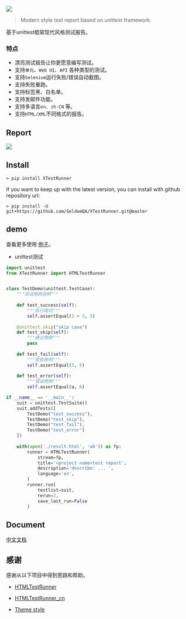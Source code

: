 ![](./XTestRunner_logo.jpg)

> Modern style test report based on unittest framework.

基于unittest框架现代风格测试报告。

### 特点

* 漂亮测试报告让你更愿意编写测试。
* 支持`单元`、`Web UI`、`API` 各种类型的测试。
* 支持`Selenium`运行失败/错误自动截图。
* 支持失败重跑。
* 支持标签黑、白名单。
* 支持发邮件功能。
* 支持多语言`en`、`zh-CN` 等。
* 支持`HTML/XML`不同格式的报告。

## Report

![](./img/test_report.png)


## Install

```shell
> pip install XTestRunner
```

If you want to keep up with the latest version, you can install with github repository url:

```shell
> pip install -U git+https://github.com/SeldomQA/XTestRunner.git@master
```

## demo

查看更多使用 [例子](./test)。

* unittest测试

```python
import unittest
from XTestRunner import HTMLTestRunner


class TestDemo(unittest.TestCase):
    """测试用例说明"""
    
    def test_success(self):
        """执行成功"""
        self.assertEqual(2 + 3, 5)
    
    @unittest.skip("skip case")
    def test_skip(self):
        """跳过用例"""
        pass
    
    def test_fail(self):
        """失败用例"""
        self.assertEqual(5, 6)
    
    def test_error(self):
        """错误用例"""
        self.assertEqual(a, 6)

if __name__ == '__main__':
    suit = unittest.TestSuite()
    suit.addTests([
        TestDemo("test_success"),
        TestDemo("test_skip"),
        TestDemo("test_fail"),
        TestDemo("test_error")
    ])
    
    with(open('./result.html', 'wb')) as fp:
        runner = HTMLTestRunner(
            stream=fp,
            title='<project name>test report',
            description='describe: ... ',
            language='en',
        )
        runner.run(
            testlist=suit,
            rerun=2,
            save_last_run=False
        )
```

## Document

[中文文档](./docs/README.md)

## 感谢

感谢从以下项目中得到思路和帮助。

* [HTMLTestRunner](http://tungwaiyip.info/software/HTMLTestRunner.html)

* [HTMLTestRunner_cn](https://github.com/GoverSky/HTMLTestRunner_cn)

* [Theme style](https://clever-dashboard.webpixels.work/pages/tasks/list-view.html)
